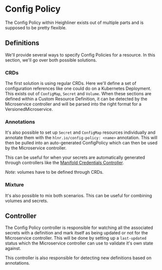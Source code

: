 # Config Policy

The Config Policy within Heighliner exists out of multiple parts and is supposed
to be pretty flexible.

## Definitions

We'll provide several ways to specify Config Policies for a resource. In this
section, we'll go over both possible solutions.

### CRDs

The first solution is using regular CRDs. Here we'll define a set of
configuration references like one could do on a Kubernetes Deployment. This
exists out of `ConfigMap`, `Secret` and `Volume`. When these sections are
defined within a Custom Resource Definition, it can be detected by the
Microservice controller and will be parsed into the right format for a
VersionedMicroservice.

### Annotations

It's also possible to set up `Secret` and `ConfigMap` resources individually and
annotate them with the `hlnr.io/config-policy: <name>` annotation. This will
then be pulled into an auto-generated ConfigPolicy which can then be used
by the Microservice controller.

This can be useful for when your secrets are automatically generated through
controllers like the [Manifold Credentials Controller](https://github.com/manifoldco/kubernetes-credentials).

*Note*: volumes have to be defined through CRDs.

### Mixture

It's also possible to mix both scenarios. This can be useful for combining
volumes and secrets.

## Controller

The Config Policy controller is responsible for watching all the associated
secrets with a definition and mark itself as being updated or not for the
Microservice controller. This will be done by setting up a `last-updated` status
which the Microservice controller can use to validate it's own state against.

This controller is also responsible for detecting new definitions based on
annotations.
